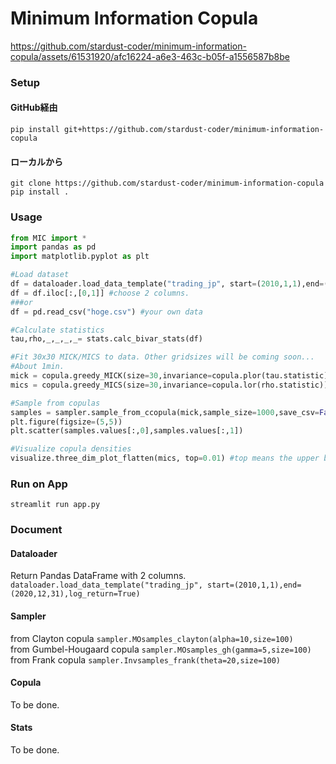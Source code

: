 # Minimum Information Copula

https://github.com/stardust-coder/minimum-information-copula/assets/61531920/afc16224-a6e3-463c-b05f-a1556587b8be


### Setup

#### GitHub経由
```
pip install git+https://github.com/stardust-coder/minimum-information-copula
```

#### ローカルから
```
git clone https://github.com/stardust-coder/minimum-information-copula
pip install .
```


### Usage
```python
from MIC import *
import pandas as pd
import matplotlib.pyplot as plt

#Load dataset
df = dataloader.load_data_template("trading_jp", start=(2010,1,1),end=(2020,12,31),log_return=True) #currently only support 5 major Japanese trading firms.
df = df.iloc[:,[0,1]] #choose 2 columns.
###or
df = pd.read_csv("hoge.csv") #your own data

#Calculate statistics
tau,rho,_,_,_,_= stats.calc_bivar_stats(df)

#Fit 30x30 MICK/MICS to data. Other gridsizes will be coming soon...
#About 1min.
mick = copula.greedy_MICK(size=30,invariance=copula.plor(tau.statistic)) #need to convert tau into pseudo log odds ratio
mics = copula.greedy_MICS(size=30,invariance=copula.lor(rho.statistic)) #need to convert rho into log odds ratio

#Sample from copulas
samples = sampler.sample_from_ccopula(mick,sample_size=1000,save_csv=False)
plt.figure(figsize=(5,5))
plt.scatter(samples.values[:,0],samples.values[:,1])

#Visualize copula densities
visualize.three_dim_plot_flatten(mics, top=0.01) #top means the upper bound of the density
```

### Run on App
`streamlit run app.py`

### Document

#### Dataloader
Return Pandas DataFrame with 2 columns. `dataloader.load_data_template("trading_jp", start=(2010,1,1),end=(2020,12,31),log_return=True)`


#### Sampler
from Clayton copula `sampler.MOsamples_clayton(alpha=10,size=100)`     
from Gumbel-Hougaard copula `sampler.MOsamples_gh(gamma=5,size=100)`   
from Frank copula `sampler.Invsamples_frank(theta=20,size=100)`    

#### Copula

To be done.

#### Stats

To be done.